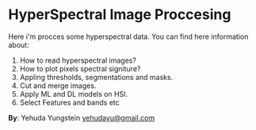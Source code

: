 # **HyperSpectral Image Proccesing**

Here i'm procces some hyperspectral data. You can find here information about:

1. How to read hyperspectral images?
2. How to plot pixels spectral signiture?
3. Appling thresholds, segmentations and masks.
4. Cut and merge images.
5. Apply ML and DL models on HSI.
6. Select Features and bands etc


**By**: Yehuda Yungstein yehudayu@gmail.com
